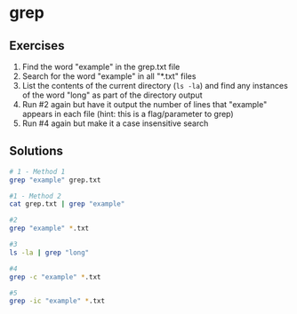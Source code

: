 # grep

## Exercises

1. Find the word "example" in the grep.txt file
2. Search for the word "example" in all "*.txt" files
3. List the contents of the current directory (```ls -la```)  and find any instances of the word "long" as part of the directory output
4. Run #2 again but have it output the number of lines that "example" appears in each file (hint: this is a flag/parameter to grep)
5. Run #4 again but make it a case insensitive search

## Solutions

```bash
# 1 - Method 1
grep "example" grep.txt

#1 - Method 2
cat grep.txt | grep "example"

#2
grep "example" *.txt

#3
ls -la | grep "long"

#4
grep -c "example" *.txt

#5
grep -ic "example" *.txt
```